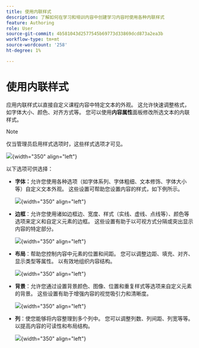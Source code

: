 ```yaml
---
title: 使用内联样式
description: 了解如何在学习和培训内容中创建学习内容时使用各种内联样式
feature: Authoring
role: User
source-git-commit: 4b581043d2577545b69773d33869dcd873a2ea3b
workflow-type: tm+mt
source-wordcount: '258'
ht-degree: 1%

---
```


# 使用内联样式

应用内联样式以直接自定义课程内容中特定文本的外观。 这允许快速调整格式，如字体大小、颜色、对齐方式等。 您可以使用&#x200B;**内容属性**&#x200B;面板修改所选文本的内联样式。

>[!NOTE]
>
> 仅当管理员启用样式选项时，这些样式选项才可见。

![](assets/content-properties-learning-content.png){width="350" align="left"}

以下选项可供选择：

- **字体：**&#x200B;允许您使用各种选项（如字体系列、字体粗细、文本修饰、字体大小等）自定义文本外观。 这些设置可帮助您设置内容的样式，如下例所示。

  ![](assets/font-learning-content.png){width="350" align="left"}

- **边框**：允许您使用诸如边框边、宽度、样式（实线、虚线、点线等）、颜色等选项来定义和自定义元素的边框。 这些设置有助于以可视方式分隔或突出显示内容的特定部分。

  ![](assets/border-learning-content.png){width="350" align="left"}

- **布局**：帮助您控制内容中元素的位置和间距。 您可以调整边距、填充、对齐、显示类型等属性。 以有效地组织内容结构。

  ![](assets/layout-learning-content.png){width="350" align="left"}

- **背景**：允许您通过设置背景颜色、图像、位置和重复样式等选项来自定义元素的背景。 这些设置有助于增强内容的视觉吸引力和清晰度。

  ![](assets/background-learning-content.png){width="350" align="left"}

- **列**：使您能够将内容整理到多个列中。 您可以调整列数、列间距、列宽等等。 以提高内容的可读性和布局结构。

  ![](assets/column-learning-content.png){width="350" align="left"}